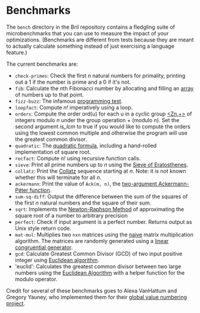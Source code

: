 Benchmarks
==========

The `bench` directory in the Bril repository contains a fledgling suite of microbenchmarks that you can use to measure the impact of your optimizations.
(Benchmarks are different from tests because they are meant to actually calculate something instead of just exercising a language feature.)

The current benchmarks are:

* `check-primes`: Check the first *n* natural numbers for primality, printing out a 1 if the number is prime and a 0 if it's not.
* `fib`: Calculate the *n*th Fibonacci number by allocating and filling an [array](../lang/memory.md) of numbers up to that point.
* `fizz-buzz`: The infamous [programming test][fizzbuzz].
* `loopfact`: Compute *n!* imperatively using a loop.
* `orders`: Compute the order ord(u) for each u in a cyclic group [<Zn,+>][cgroup] of integers modulo *n* under the group operation + (modulo *n*). Set the second argument *is_lcm* to true if you would like to compute the orders using the lowest common multiple and otherwise the program will use the greatest common divisor.
* `quadratic`: The [quadratic formula][qf], including a hand-rolled implementation of square root.
* `recfact`: Compute *n!* using recursive function calls.
* `sieve`: Print all prime numbers up to *n* using the [Sieve of Eratosthenes][sievee].
* `collatz`: Print the [Collatz][collatz] sequence starting at *n*. Note: it is not known whether this will terminate for all *n*.
* `ackermann`: Print the value of `Ack(m, n)`, the [two-argument Ackermann-Péter function][ackermann].
* `sum-sq-diff`: Output the difference between the sum of the squares of the first *n* natural numbers and the square of their sum.
* `sqrt`: Implements the [Newton-Raphson Method][newton] of approximating the square root of a number to arbitrary precision
* `perfect`: Check if input argument is a perfect number.  Returns output as Unix style return code. 
* `mat-mul`: Multiplies two `nxn` matrices using the [naive][matmul] matrix multiplication algorithm. The matrices are randomly generated using a [linear congruential generator][rng].
* `gcd`: Calculate Greatest Common Divisor (GCD) of two input positive integer using [Euclidean algorithm][euclidean_into].
* 'euclid': Calculates the greatest common divisor between two large numbers using the [Euclidean Algorithm][euclid] with a helper function for the modulo operator.

Credit for several of these benchmarks goes to Alexa VanHattum and Gregory Yauney, who implemented them for their [global value numbering project][gvnblog].

[cgroup]: https://en.wikipedia.org/wiki/Cyclic_group#Cyclically_ordered_groups
[fizzbuzz]: https://wiki.c2.com/?FizzBuzzTest
[qf]: https://en.wikipedia.org/wiki/Quadratic_formula
[gvnblog]: https://www.cs.cornell.edu/courses/cs6120/2019fa/blog/global-value-numbering/
[sievee]: https://en.wikipedia.org/wiki/Sieve_of_Eratosthenes
[collatz]: https://en.wikipedia.org/wiki/Collatz_conjecture
[ackermann]: https://en.wikipedia.org/wiki/Ackermann_function
[newton]: https://en.wikipedia.org/wiki/Newton%27s_method
[matmul]: https://en.wikipedia.org/wiki/Matrix_multiplication_algorithm#Iterative_algorithm
[rng]: https://en.wikipedia.org/wiki/Linear_congruential_generator
[euclidean_into]: https://en.wikipedia.org/wiki/Euclidean_algorithm
[euclid]: https://en.wikipedia.org/wiki/Euclidean_algorithm#Euclidean_division
